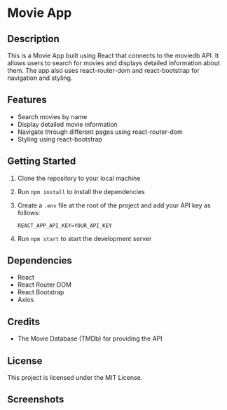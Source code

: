 # Movie App

## Description

This is a Movie App built using React that connects to the moviedb API. It allows users to search for movies and displays detailed information about them. The app also uses react-router-dom and react-bootstrap for navigation and styling.

## Features

- Search movies by name
- Display detailed movie information
- Navigate through different pages using react-router-dom
- Styling using react-bootstrap

## Getting Started

1. Clone the repository to your local machine
2. Run `npm install` to install the dependencies
3. Create a `.env` file at the root of the project and add your API key as follows:

   ```
   REACT_APP_API_KEY=YOUR_API_KEY
   ```

4. Run `npm start` to start the development server

## Dependencies

- React
- React Router DOM
- React Bootstrap
- Axios

## Credits

- The Movie Database (TMDb) for providing the API

## License

This project is licensed under the MIT License.

## Screenshots
